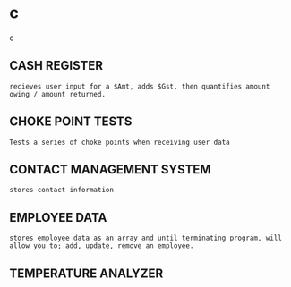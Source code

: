 # c
c


CASH REGISTER
-------------
    recieves user input for a $Amt, adds $Gst, then quantifies amount owing / amount returned.
    
    
CHOKE POINT TESTS
-------------
    Tests a series of choke points when receiving user data
    
    

CONTACT MANAGEMENT SYSTEM
-------------
    stores contact information


EMPLOYEE DATA
-------------
    stores employee data as an array and until terminating program, will allow you to; add, update, remove an employee.


TEMPERATURE ANALYZER
-------------


